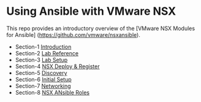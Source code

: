 # Using Ansible with VMware NSX
This repo provides an introductory overview of the [VMware NSX Modules for Ansible] (https://github.com/vmware/nsxansible).


- Section-1 [Introduction]()
- Section-2 [Lab Reference]()
- Section-3 [Lab Setup]()
- Section-4 [NSX Deploy & Register]()
- Section-5 [Discovery]()
- Section-6 [Initial Setup]()
- Section-7 [Networking]()
- Section-8 [NSX ANsible Roles]()
